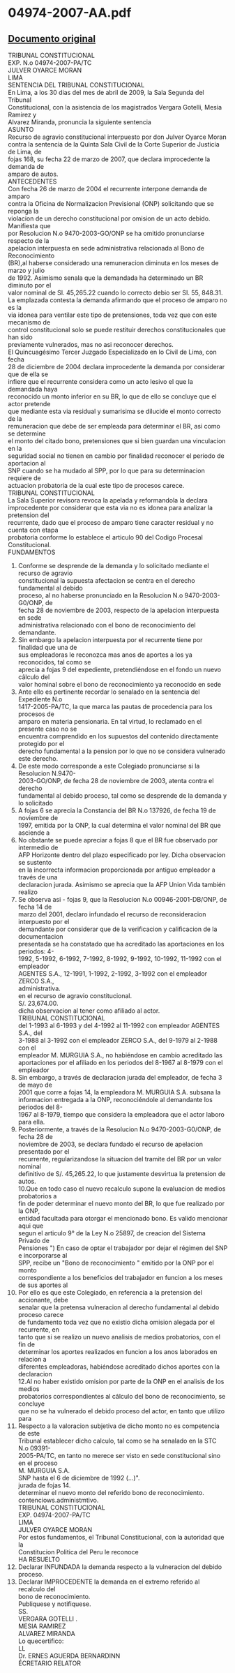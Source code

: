 
04974-2007-AA.pdf
=================
  
[Documento original](https://tc.gob.pe/jurisprudencia/2009/04974-2007-AA.pdf)  
---  
TRIBUNAL CONSTITUCIONAL  
EXP. N.o 04974-2007-PA/TC  
JULVER OYARCE MORAN  
LIMA  
SENTENCIA DEL TRIBUNAL CONSTITUCIONAL  
En Lima, a los 30 dias del mes de abril de 2009, la Sala Segunda del Tribunal  
Constitucional, con la asistencia de los magistrados Vergara Gotelli, Mesia Ramirez y  
Alvarez Miranda, pronuncia la siguiente sentencia  
ASUNTO  
Recurso de agravio constitucional interpuesto por don Julver Oyarce Moran  
contra la sentencia de la Quinta Sala Civil de la Corte Superior de Justicia de Lima, de  
fojas 168, su fecha 22 de marzo de 2007, que declara improcedente la demanda de  
amparo de autos.  
ANTECEDENTES  
Con fecha 26 de marzo de 2004 el recurrente interpone demanda de amparo  
contra la Oficina de Normalizacion Previsional (ONP) solicitando que se reponga la  
violacion de un derecho constitucional por omision de un acto debido. Manifiesta que  
por Resolucion N.o 9470-2003-GO/ONP se ha omitido pronunciarse respecto de la  
apelacion interpuesta en sede administrativa relacionada al Bono de Reconocimiento  
(BR),al haberse considerado una remuneracion diminuta en los meses de marzo y julio  
de 1992. Asimismo senala que la demandada ha determinado un BR diminuto por el  
valor nominal de SI. 45,265.22 cuando lo correcto debio ser SI. 55, 848.31.  
La emplazada contesta la demanda afirmando que el proceso de amparo no es la  
via idonea para ventilar este tipo de pretensiones, toda vez que con este mecanismo de  
control constitucional solo se puede restituir derechos constitucionales que han sido  
previamente vulnerados, mas no asi reconocer derechos.  
El Quincuagésimo Tercer Juzgado Especializado en lo Civil de Lima, con fecha  
28 de diciembre de 2004 declara improcedente la demanda por considerar que de ella se  
infiere que el recurrente considera como un acto lesivo el que la demandada haya  
reconocido un monto inferior en su BR, lo que de ello se concluye que el actor pretende  
que mediante esta via residual y sumarisima se dilucide el monto correcto de la  
remuneracion que debe de ser empleada para determinar el BR, asi como se determine  
el monto del citado bono, pretensiones que si bien guardan una vinculacion en la  
seguridad social no tienen en cambio por finalidad reconocer el periodo de aportacion al  
SNP cuando se ha mudado al SPP, por lo que para su determinacion requiere de  
actuacion probatoria de la cual este tipo de procesos carece.  
TRIBUNAL CONSTITUCIONAL  
La Sala Superior revisora revoca la apelada y reformandola la declara  
improcedente por considerar que esta via no es idonea para analizar la pretension del  
recurrente, dado que el proceso de amparo tiene caracter residual y no cuenta con etapa  
probatoria conforme lo establece el articulo 90 del Codigo Procesal Constitucional.  
FUNDAMENTOS  
1. Conforme se desprende de la demanda y lo solicitado mediante el recurso de agravio  
constitucional la supuesta afectacion se centra en el derecho fundamental al debido  
proceso, al no haberse pronunciado en la Resolucion N.o 9470-2003-G0/ONP, de  
fecha 28 de noviembre de 2003, respecto de la apelacion interpuesta en sede  
administrativa relacionado con el bono de reconocimiento del demandante.  
2. Sin embargo la apelacion interpuesta por el recurrente tiene por finalidad que una de  
sus empleadoras le reconozca mas anos de aportes a los ya reconocidos, tal como se  
aprecia a fojas 9 del expediente, pretendiéndose en el fondo un nuevo câlculo del  
valor hominal sobre el bono de reconocimiento ya reconocido en sede  
3. Ante ello es pertinente recordar lo senalado en la sentencia del Expediente N.o  
1417-2005-PA/TC, la que marca las pautas de procedencia para los procesos de  
amparo en materia pensionaria. En tal virtud, lo reclamado en el presente caso no se  
encuentra comprendido en los supuestos del contenido directamente protegido por el  
derecho fundamental a la pension por lo que no se considera vulnerado este derecho.  
4. De este modo corresponde a este Colegiado pronunciarse si la Resolucion N.9470-  
2003-GO/ONP, de fecha 28 de noviembre de 2003, atenta contra el derecho  
fundamental al debido proceso, tal como se desprende de la demanda y lo solicitado  
5. A fojas 6 se aprecia la Constancia del BR N.o 137926, de fecha 19 de noviembre de  
1997, emitida por la ONP, la cual determina el valor nominal del BR que asciende a  
6. No obstante se puede apreciar a fojas 8 que el BR fue observado por intermedio de  
AFP Horizonte dentro del plazo especificado por ley. Dicha observacion se sustento  
en la incorrecta informacion proporcionada por antiguo empleador a través de una  
declaracion jurada. Asimismo se aprecia que la AFP Union Vida también realizo  
7. Se observa asi - fojas 9, que la Resolucion N.o 00946-2001-DB/ONP, de fecha 14 de  
marzo del 2001, declaro infundado el recurso de reconsideracion interpuesto por el  
demandante por considerar que de la verificacion y calificacion de la documentacion  
presentada se ha constatado que ha acreditado las aportaciones en los periodos: 4-  
1992, 5-1992, 6-1992, 7-1992, 8-1992, 9-1992, 10-1992, 11-1992 con el empleador  
AGENTES S.A., 12-1991, 1-1992, 2-1992, 3-1992 con el empleador ZERCO S.A.,  
administrativa.  
en el recurso de agravio constitucional.  
S/. 23,674.00.  
dicha observacion al tener como afiliado al actor.  
TRIBUNAL CONSTITUCIONAL  
del 1-1993 al 6-1993 y del 4-1992 al 11-1992 con empleador AGENTES S.A., del  
3-1988 al 3-1992 con el empleador ZERCO S.A., del 9-1979 al 2-1988 con el  
empleador M. MURGUIA S.A., no habiéndose en cambio acreditado las  
aportaciones por el afiliado en los periodos del 8-1967 al 8-1979 con el empleador  
8. Sin embargo, a través de declaracion jurada del empleador, de fecha 3 de mayo de  
2001 que corre a fojas 14, la empleadora M. MURGUIA S.A. subsana la  
informacion entregada a la ONP, reconociéndole al demandante los periodos del 8-  
1967 al 8-1979, tiempo que considera la empleadora que el actor laboro para ella.  
9. Posteriormente, a través de la Resolucion N.o 9470-2003-G0/ONP, de fecha 28 de  
noviembre de 2003, se declara fundado el recurso de apelacion presentado por el  
recurrente, regularizandose la situacion del tramite del BR por un valor nominal  
definitivo de S/. 45,265.22, lo que justamente desvirtua la pretension de autos.  
10.Que en todo caso el nuevo recalculo supone la evaluacion de medios probatorios a  
fin de poder determinar el nuevo monto del BR, lo que fue realizado por la ONP,  
entidad facultada para otorgar el mencionado bono. Es valido mencionar aqui que  
segun el articulo 9° de la Ley N.o 25897, de creacion del Sistema Privado de  
Pensiones ") En caso de optar el trabajador por dejar el régimen del SNP e incorporarse al  
SPP, recibe un "Bono de reconocimiento " emitido por la ONP por el monto  
correspondiente a los beneficios del trabajador en funcion a los meses de sus aportes al  
11. Por ello es que este Colegiado, en referencia a la pretension del accionante, debe  
senalar que la pretensa vulneracion al derecho fundamental al debido proceso carece  
de fundamento toda vez que no existio dicha omision alegada por el recurrente, en  
tanto que si se realizo un nuevo analisis de medios probatorios, con el fin de  
determinar los aportes realizados en funcion a los anos laborados en relacion a  
diferentes empleadoras, habiéndose acreditado dichos aportes con la declaracion  
12.Al no haber existido omision por parte de la ONP en el analisis de los medios  
probatorios correspondientes al câlculo del bono de reconocimiento, se concluye  
que no se ha vulnerado el debido proceso del actor, en tanto que utilizo para  
13. Respecto a la valoracion subjetiva de dicho monto no es competencia de este  
Tribunal establecer dicho calculo, tal como se ha senalado en la STC N.o 09391-  
2005-PA/TC, en tanto no merece ser visto en sede constitucional sino en el proceso  
M. MURGUIA S.A.  
SNP hasta el 6 de diciembre de 1992 (...)".  
jurada de fojas 14.  
determinar el nuevo monto del referido bono de reconocimiento.  
contenciows.administmtivo.  
TRIBUNAL CONSTITUCIONAL  
EXP. 04974-2007-PA/TC  
LIMA  
JULVER OYARCE MORAN  
Por estos fundamentos, el Tribunal Constitucional, con la autoridad que la  
Constitucion Politica del Peru le reconoce  
HA RESUELTO  
1. Declarar INFUNDADA la demanda respecto a la vulneracion del debido proceso.  
2. Declarar IMPROCEDENTE la demanda en el extremo referido al recalculo del  
bono de reconocimiento.  
Publiquese y notifiquese.  
SS.  
VERGARA GOTELLI .  
MESIA RAMIREZ  
ALVAREZ MIRANDA  
Lo quecertifico:  
LL  
Dr. ERNES AGUERDA BERNARDINN  
ÉCRETARIO RELATOR